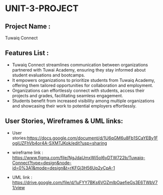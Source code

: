 # UNIT-3-PROJECT


## Project Name :
Tuwaiq Connect
## Features List :
- Tuwaiq Connect streamlines communication between organizations partnered with Tuwai Academy, ensuring they stay informed about student evaluations and bootcamps.
- It empowers organizations to prioritize students from Tuwaiq Academy, offering them tailored opportunities for collaboration and employment.
- Organizations can effortlessly connect with students, access their projects and grades, facilitating seamless engagement.
- Students benefit from increased visibility among multiple organizations and showcasing their work to potential employers effortlessly.

## User Stories, Wireframes & UML links:
- User stories:https://docs.google.com/document/d/1U6qGM6u8Fb1SCaYEBy1FogiUZFhVb4or4A-SXMTJKok/edit?usp=sharing

- wireframe link  : https://www.figma.com/file/NgJdaUmxWj5ol6yDTW722b/Tuwaiq-Connect?type=design&node-id=0%3A1&mode=design&t=rKFGj3H56Up2yCpA-1

- UML link : https://drive.google.com/file/d/1uFYY7BKs6VOZmIbOaefieGs3E6TWbV71/view



